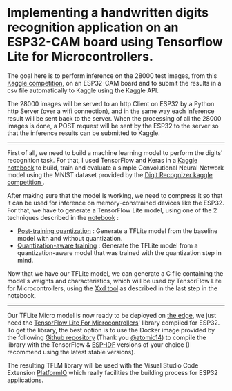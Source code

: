 # Implementing a handwritten digits recognition application on an ESP32-CAM board using Tensorflow Lite for Microcontrollers.

The goal here is to perform inference on the 28000 test images, from this [Kaggle competition](https://www.kaggle.com/c/digit-recognizer), on an ESP32-CAM board and to submit the results in a csv file automatically to Kaggle using the Kaggle API.

The 28000 images will be served to an http Client on ESP32 by a Python http Server (over a wifi connection), and in the same way each inference result will be sent back to the server. When the processing of all the 28000 images is done, a POST request will be sent by the ESP32 to the server so that the inference results can be submitted to Kaggle.

-----------------------------
First of all, we need to build a machine learning model to perform the digits' recognition task. For that, I used TensorFlow and Keras in a [Kaggle notebook](https://www.kaggle.com/falconcode/digit-recognizer-tflite-micro) to build, train and evaluate a simple Convolutional Neural Network model using the MNIST dataset provided by the [Digit Recognizer kaggle competition ](https://www.kaggle.com/c/digit-recognizer).

After making sure that the model is working, we need to compress it so that it can be used for inference on memory-constrained devices like the ESP32. For that, we have to generate a TensorFlow Lite model, using one of the 2 techniques described in the [notebook](https://www.kaggle.com/falconcode/digit-recognizer-tflite-micro) :
- [Post-training quantization](https://www.tensorflow.org/model_optimization/guide/quantization/training) : Generate a TFLite model from the baseline model with and without quantization.
- [Quantization-aware training](https://www.tensorflow.org/model_optimization/guide/quantization/training) : Generate the TFLite model from a quantization-aware model that was trained with the quantization step in mind.

Now that we have our TFLite model, we can generate a C file containing the model's weights and characteristics, which will be used by TensorFlow Lite for Microcontrollers, using the [Xxd tool](https://www.tutorialspoint.com/unix_commands/xxd.htm) as described in the last step in the notebook.

-----------------------------
Our TFLite Micro model is now ready to be deployed on [the edge](https://towardsdatascience.com/why-machine-learning-on-the-edge-92fac32105e6), we just need the [TensorFlow Lite For Microcontrollers](https://github.com/tensorflow/tflite-micro)' library compiled for ESP32. To get the library, the best option is to use the Docker image provided by the following [Github repository](https://github.com/atomic14/platformio-tensorflow-lite) (Thank you [@atomic14](https://github.com/atomic14)) to compile the library with the TensorFlow & [ESP-IDF](https://github.com/espressif/esp-idf) versions of your choice (I recommend using the latest stable versions).

The resulting TFLM library will be used with the Visual Studio Code Extension [PlatformIO](https://platformio.org/) which really facilities the building process for ESP32 applications.
